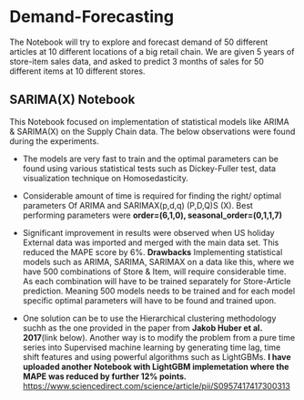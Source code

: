 # Demand-Forecasting

The Notebook will try to explore and forecast demand of 50 different articles at 10 different locations of a big retail chain. We are given 5 years of store-item sales data, and asked to predict 3 months of sales for 50 different items at 10 different stores.


## SARIMA(X) Notebook

This Notebook focused on implementation of statistical models like ARIMA & SARIMA(X) on the Supply Chain data. The below observations were found during the experiments.

- The models are very fast to train and the optimal parameters can be found using various statistical tests such as Dickey-Fuller test, data visualization technique on Homosedasticity.

- Considerable amount of time is required for finding the right/ optimal parameters Of ARIMA and SARIMAX(p,d,q) (P,D,Q)S (X). Best performing parameters were <b>order=(6,1,0), seasonal_order=(0,1,1,7)</b>

- Significant improvement in results were observed when US holiday External data was imported and merged with the main data set. This reduced the MAPE score by 6%. 
<b> Drawbacks</b>
Implementing statistical models such as ARIMA, SARIMA, SARIMAX on a data like this, where we have 500 combinations of Store & Item, will require considerable time. As each combination will have to be trained separately for Store-Article prediction. Meaning 500 models needs to be trained and for each model specific optimal parameters will have to be found and trained upon.

- One solution can be to use the Hierarchical clustering methodology suchh as the one provided in the paper from <b>Jakob Huber et al. 2017</b>(link below). Another way is to modify the problem from a pure time series into Supervised machine learning by generating  time lag, time shift features and using powerful algorithms such as LightGBMs. <b>I have uploaded another Notebook with LightGBM implemetation where the MAPE was reduced by further 12% points.</b>
https://www.sciencedirect.com/science/article/pii/S0957417417300313
